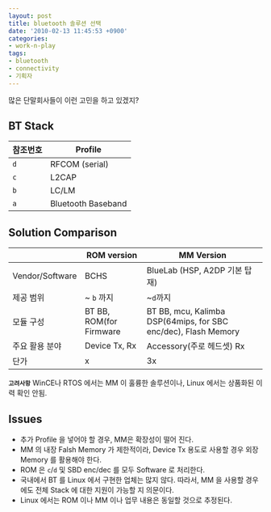 ```yaml
---
layout: post
title: bluetooth 솔루션 선택
date: '2010-02-13 11:45:53 +0900'
categories:
- work-n-play
tags:
- bluetooth
- connectivity
- 기획자
---
```


많은 단말회사들이 이런 고민을 하고 있겠지?

## BT Stack

참조번호|Profile
---|---
`d`|RFCOM (serial)
`c`|L2CAP
`b`|LC/LM
`a`|Bluetooth Baseband

## Solution Comparison

&nbsp;|ROM version|MM Version
---|---|---
Vendor/Software|BCHS|BlueLab (HSP, A2DP 기본 탑재)
제공 범위	|~ `b` 까지	|~`d`까지
모듈 구성|	BT BB, ROM(for Firmware|BT BB, mcu, Kalimba DSP(64mips, for SBC enc/dec), Flash Memory
주요 활용 분야|Device Tx, Rx|Accessory(주로 헤드셋) Rx
단가|x|3x

**`고려사항`** WinCE나 RTOS 에서는 MM 이 훌륭한 솔루션이나, Linux 에서는 상품화된 이력 확인 안됨.

## Issues

- 추가 Profile 을 넣어야 할 경우, MM은 확장성이 떨어 진다.
- MM 의 내장 Falsh Memory 가 제한적이라, Device Tx 용도로 사용할 경우 외장 Memory 를 활용해야 한다.
- ROM 은 `c`/`d` 및 SBD enc/dec 를 모두 Software 로 처리한다.
- 국내에서 BT 를 Linux 에서 구현한 업체는 많지 않다. 따라서, MM 을 사용할 경우에도 전체 Stack 에 대한 지원이 가능할 지 의문이다.
- Linux 에서는 ROM 이나 MM 이나 업무 내용은 동일할 것으로 추정된다.
